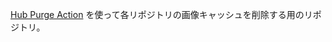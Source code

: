 [Hub Purge Action](https://github.com/marketplace/actions/hub-purge) を使って各リポジトリの画像キャッシュを削除する用のリポジトリ。
